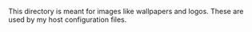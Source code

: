 This directory is meant for images like wallpapers and logos. These are used by my host configuration files.